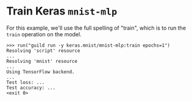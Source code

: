 # Train Keras `mnist-mlp`

For this example, we'll use the full spelling of "train", which is to
run the `train` operation on the model.

    >>> run("guild run -y keras.mnist/mnist-mlp:train epochs=1")
    Resolving 'script' resource
    ...
    Resolving 'mnist' resource
    ...
    Using TensorFlow backend.
    ...
    Test loss: ...
    Test accuracy: ...
    <exit 0>
